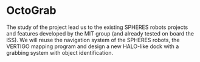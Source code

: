 # OctoGrab
The study of the project lead us to the existing SPHERES robots projects and features developed by the MIT group (and already tested on board the ISS). We will reuse the navigation system of the SPHERES robots, the VERTIGO mapping program and design a new HALO-like dock with a grabbing system with object identification.
